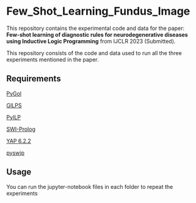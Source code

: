 # Few_Shot_Learning_Fundus_Image
This repository contains the experimental code and data for the paper: **Few-shot learning of diagnostic rules for neurodegenerative diseases using Inductive Logic Programming** from IJCLR 2023 (Submitted). 

This repository consists of the code and data used to run all the three experiments mentioned in the paper.

## Requirements

[PyGol](https://github.com/danyvarghese/PyGol)

[GILPS](https://github.com/JoseCSantos/GILPS)

[PyILP](https://pypi.org/project/PyILP/)

[SWI-Prolog](https://www.swi-prolog.org)

[YAP 6.2.2](https://www.dcc.fc.up.pt/~vsc/yap/)

[pyswip](https://pypi.org/project/pyswip/)

## Usage

You can run the jupyter-notebook files in each folder to repeat the experiments
